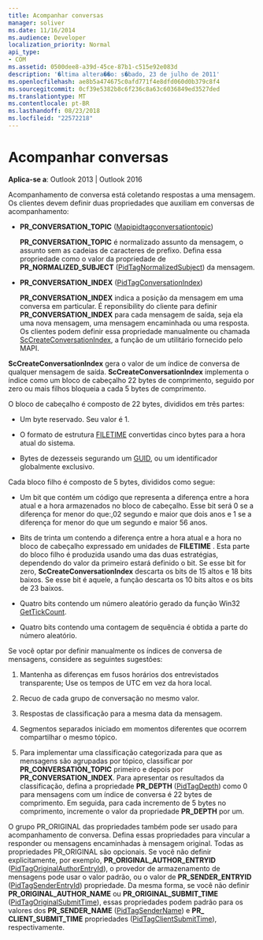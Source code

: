 ```yaml
---
title: Acompanhar conversas
manager: soliver
ms.date: 11/16/2014
ms.audience: Developer
localization_priority: Normal
api_type:
- COM
ms.assetid: 0500dee8-a39d-45ce-87b1-c515e92e083d
description: '�ltima altera��o: s�bado, 23 de julho de 2011'
ms.openlocfilehash: ae8b5a474675c0afd771f4e8dfd060d0b379c8f4
ms.sourcegitcommit: 0cf39e5382b8c6f236c8a63c6036849ed3527ded
ms.translationtype: MT
ms.contentlocale: pt-BR
ms.lasthandoff: 08/23/2018
ms.locfileid: "22572218"
---
```

# <a name="tracking-conversations"></a>Acompanhar conversas

  
  
**Aplica-se a**: Outlook 2013 | Outlook 2016 
  
Acompanhamento de conversa está coletando respostas a uma mensagem. Os clientes devem definir duas propriedades que auxiliam em conversas de acompanhamento:
  
- **PR_CONVERSATION_TOPIC** ([Mapipidtagconversationtopic](pidtagconversationtopic-canonical-property.md))
    
    **PR_CONVERSATION_TOPIC** é normalizado assunto da mensagem, o assunto sem as cadeias de caracteres de prefixo. Defina essa propriedade como o valor da propriedade de **PR_NORMALIZED_SUBJECT** ([PidTagNormalizedSubject](pidtagnormalizedsubject-canonical-property.md)) da mensagem. 
    
- **PR_CONVERSATION_INDEX** ([PidTagConversationIndex](pidtagconversationindex-canonical-property.md))
    
    **PR_CONVERSATION_INDEX** indica a posição da mensagem em uma conversa em particular. É reponsibility do cliente para definir **PR_CONVERSATION_INDEX** para cada mensagem de saída, seja ela uma nova mensagem, uma mensagem encaminhada ou uma resposta. Os clientes podem definir essa propriedade manualmente ou chamada [ScCreateConversationIndex](sccreateconversationindex.md), a função de um utilitário fornecido pelo MAPI. 
    
 **ScCreateConversationIndex** gera o valor de um índice de conversa de qualquer mensagem de saída. **ScCreateConversationIndex** implementa o índice como um bloco de cabeçalho 22 bytes de comprimento, seguido por zero ou mais filhos bloqueia a cada 5 bytes de comprimento. 
  
O bloco de cabeçalho é composto de 22 bytes, divididos em três partes:
  
- Um byte reservado. Seu valor é 1.
    
- O formato de estrutura [FILETIME](filetime.md) convertidas cinco bytes para a hora atual do sistema. 
    
- Bytes de dezesseis segurando um [GUID](guid.md), ou um identificador globalmente exclusivo.
    
Cada bloco filho é composto de 5 bytes, divididos como segue:
  
- Um bit que contém um código que representa a diferença entre a hora atual e a hora armazenados no bloco de cabeçalho. Esse bit será 0 se a diferença for menor do que:,02 segundo e maior que dois anos e 1 se a diferença for menor do que um segundo e maior 56 anos.
    
- Bits de trinta um contendo a diferença entre a hora atual e a hora no bloco de cabeçalho expressado em unidades de **FILETIME** . Esta parte do bloco filho é produzida usando uma das duas estratégias, dependendo do valor da primeiro estará definido o bit. Se esse bit for zero, **ScCreateConversationIndex** descarta os bits de 15 altos e 18 bits baixos. Se esse bit é aquele, a função descarta os 10 bits altos e os bits de 23 baixos. 
    
- Quatro bits contendo um número aleatório gerado da função Win32 [GetTickCount](http://msdn.microsoft.com/en-us/library/ms724408%28VS.85%29.aspx).
    
- Quatro bits contendo uma contagem de sequência é obtida a parte do número aleatório.
    
Se você optar por definir manualmente os índices de conversa de mensagens, considere as seguintes sugestões:
  
1. Mantenha as diferenças em fusos horários dos entrevistados transparente; Use os tempos de UTC em vez da hora local.
    
2. Recuo de cada grupo de conversação no mesmo valor.
    
3. Respostas de classificação para a mesma data da mensagem.
    
4. Segmentos separados iniciado em momentos diferentes que ocorrem compartilhar o mesmo tópico. 
    
5. Para implementar uma classificação categorizada para que as mensagens são agrupadas por tópico, classificar por **PR_CONVERSATION_TOPIC** primeiro e depois por **PR_CONVERSATION_INDEX**. Para apresentar os resultados da classificação, defina a propriedade **PR_DEPTH** ([PidTagDepth](pidtagdepth-canonical-property.md)) como 0 para mensagens com um índice de conversa é 22 bytes de comprimento. Em seguida, para cada incremento de 5 bytes no comprimento, incremente o valor da propriedade **PR_DEPTH** por um. 
    
O grupo PR_ORIGINAL das propriedades também pode ser usado para acompanhamento de conversa. Defina essas propriedades para vincular a responder ou mensagens encaminhadas à mensagem original. Todas as propriedades PR_ORIGINAL são opcionais. Se você não definir explicitamente, por exemplo, **PR_ORIGINAL_AUTHOR_ENTRYID** ([PidTagOriginalAuthorEntryId](pidtagoriginalauthorentryid-canonical-property.md)), o provedor de armazenamento de mensagens pode usar o valor padrão, ou o valor de **PR_SENDER_ENTRYID** ([PidTagSenderEntryId](pidtagsenderentryid-canonical-property.md)) propriedade. Da mesma forma, se você não definir **PR_ORIGINAL_AUTHOR_NAME** ou **PR_ORIGINAL_SUBMIT_TIME** ([PidTagOriginalSubmitTime](pidtagoriginalsubmittime-canonical-property.md)), essas propriedades podem padrão para os valores dos **PR_SENDER_NAME** ([PidTagSenderName](pidtagsendername-canonical-property.md)) e **PR_ CLIENT_SUBMIT_TIME** propriedades ([PidTagClientSubmitTime](pidtagclientsubmittime-canonical-property.md)), respectivamente. 
  


